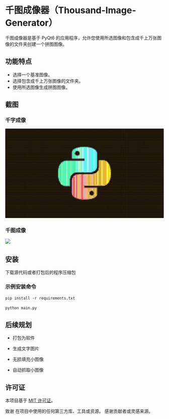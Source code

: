 # 千图成像器（Thousand-Image-Generator）

千图成像器是基于 PyQt6 的应用程序，允许您使用所选图像和包含成千上万张图像的文件夹创建一个拼图图像。

## 功能特点

- 选择一个基准图像。
- 选择包含成千上万张图像的文件夹。
- 使用所选图像生成拼图图像。

## 截图

### 千字成像

![](./imgs/python-font.jpg)

### 千图成像

![](./imgs/beauty.jpg)

## 安装

下载源代码或者打包后的程序压缩包

### 示例安装命令

`pip install -r requirements.txt`

`python main.py`

## 后续规划

- 打包为软件

- 生成文字图片
- 无损填充小图像

- 自动抓取小图像

## 许可证
本项目基于 [MIT 许可证](/LICENSE)。

致谢
在项目中使用的任何第三方库、工具或资源。
感谢贡献者或灵感来源。
